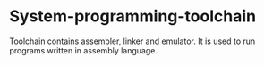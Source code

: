 # System-programming-toolchain
Toolchain contains assembler, linker and emulator. It is used to run programs written in assembly language.
